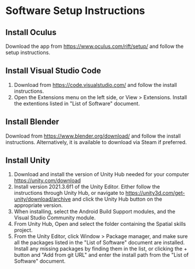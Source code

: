 # Software Setup Instructions

## Install Oculus

Download the app from https://www.oculus.com/rift/setup/ and follow the setup instructions.  

## Install Visual Studio Code

1. Download from https://code.visualstudio.com/ and follow the install instructions.
2. Open the Extensions menu on the left side, or View > Extensions. Install the extentions listed in "List of Software" document.

## Install Blender

Download from https://www.blender.org/download/ and follow the install instructions. Alternatively, it is available to download via Steam if preferred.

## Install Unity

1. Download and install the version of Unity Hub needed for your computer
https://unity.com/download
2. Install version 2021.3.6f1 of the Unity Editor. Either follow the instructions through Unity Hub, or navigate to https://unity3d.com/get-unity/download/archive and click the Unity Hub button on the appropriate version.
3. When installing, select the Android Build Support modules, and the Visual Studio Community module.
4. From Unity Hub, Open and select the folder containing the Spatial skills project.
5. From the Unity Editor, click Window > Package manager, and make sure all the packages listed in the "List of Software" document are installed. Install any missing packages by finding them in the list, or clicking the + button and "Add from git URL" and enter the install path from the "List of Software" document.
